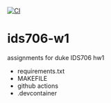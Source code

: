 [![CI](https://github.com/Jourdan0803/ids706-w1/actions/workflows/CI.yml/badge.svg)](https://github.com/Jourdan0803/ids706-w1/actions/workflows/CI.yml)
# ids706-w1
assignments for duke IDS706 hw1
- requirements.txt
- MAKEFILE
- github actions
- .devcontainer
